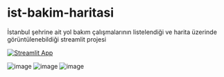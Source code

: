 # ist-bakim-haritasi

İstanbul şehrine ait yol bakım çalışmalarının listelendiği ve harita üzerinde görüntülenebildiği streamlit projesi


[![Streamlit App](https://static.streamlit.io/badges/streamlit_badge_black_white.svg)](https://flunitraz-ist-bakim-haritasi-ist-yol-3soq2e.streamlit.app/)

![image](https://user-images.githubusercontent.com/47750017/204431855-3b04a900-3643-4fc2-b87d-04d55d00c6d4.png)
![image](https://user-images.githubusercontent.com/47750017/204431904-19c530aa-ecd6-4b90-98e2-233507f6665e.png)
![image](https://user-images.githubusercontent.com/47750017/204431954-1c960a1e-e828-4bdc-bd00-1358d50880ac.png)
